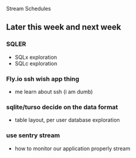 Stream Schedules

## Later this week and next week
### SQLER
* SQLx exploration
* SQLc exploration

### Fly.io ssh wish app thing
* me learn about ssh (i am dumb)

### sqlite/turso decide on the data format
* table layout, per user database exploration

### use sentry stream
* how to monitor our application properly stream
